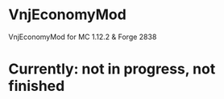 # VnjEconomyMod
VnjEconomyMod for MC 1.12.2 &amp; Forge 2838
# Currently: not in progress, not finished
